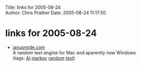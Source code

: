 Title: links for 2005-08-24  
Author: Chris Prather
Date: 2005-08-24 11:17:50

# links for 2005-08-24
<ul class="delicious">
	<li>
		<div class="delicious-link"><a href="http://janusnode.com/">janusnode.com</a></div>
		<div class="delicious-extended">A random text engine for Mac and aparently now Windows</div>
		<div class="delicious-tags">(tags: <a href="http://del.icio.us/perigrin/AI">AI</a> <a href="http://del.icio.us/perigrin/markov">markov</a> <a href="http://del.icio.us/perigrin/random">random</a> <a href="http://del.icio.us/perigrin/text">text</a>)</div>
	</li>
</ul>

